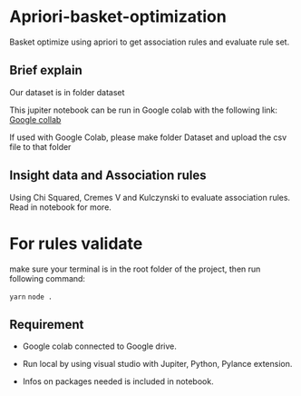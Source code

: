 # Apriori-basket-optimization

Basket optimize using apriori to get association rules and evaluate rule set.

## Brief explain

Our dataset is in folder dataset

This jupiter notebook can be run in Google colab with the following link: [Google collab](https://colab.research.google.com/drive/1H8prFvciFzzLPa0dZOn_dmSn1hTbXXRa?usp=sharing)

If used with Google Colab, please make folder Dataset and upload the csv file to that folder

## Insight data and Association rules

Using Chi Squared, Cremes V and Kulczynski to evaluate association rules. Read in notebook for more.

# For rules validate

make sure your terminal is in the root folder of the project, then run following command:

```yarn```
```node .```

## Requirement

- Google colab connected to Google drive.

- Run local by using visual studio with Jupiter, Python, Pylance extension.
- Infos on packages needed is included in notebook.

